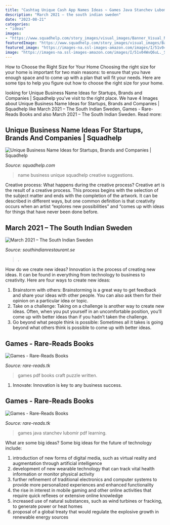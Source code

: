 ```yaml
---
title: "Cashtag Unique Cash App Names Ideas ~ Games Java Stanchev Lubomir Pdf Learning"
description: "March 2021 – the south indian sweden"
date: "2023-08-21"
categories:
- "ideas"
images:
- "https://www.squadhelp.com/story_images/visual_images/Banner_Visual_Name_AL_49_ctrlaltfix.jpg"
featuredImage: "https://www.squadhelp.com/story_images/visual_images/Banner_Visual_Name_AL_49_ctrlaltfix.jpg"
featured_image: "https://images-na.ssl-images-amazon.com/images/I/51v04WvQ6uL._SX348_BO1,204,203,200_.jpg"
image: "https://images-na.ssl-images-amazon.com/images/I/51v04WvQ6uL._SX348_BO1,204,203,200_.jpg"
---
```



How to Choose the Right Size for Your Home
Choosing the right size for your home is important for two main reasons: to ensure that you have enough space and to come up with a plan that will fit your needs. Here are some tips to help you figure out how to choose the right size for your home.

	

		
looking for Unique Business Name Ideas for Startups, Brands and Companies | Squadhelp you've visit to the right place. We have 4 Images about Unique Business Name Ideas for Startups, Brands and Companies | Squadhelp like March 2021 – The South Indian Sweden, Games - Rare-Reads Books and also March 2021 – The South Indian Sweden. Read more:
		
    
## Unique Business Name Ideas For Startups, Brands And Companies | Squadhelp

<img loading=lazy src="https://www.squadhelp.com/story_images/visual_images/Banner_Visual_Name_AL_49_ctrlaltfix.jpg" onerror="this.onerror=null;this.src='https://tse1.mm.bing.net/th?id=OIP.Hqms7Guu2YCj4FEOdCzTgQHaHa&amp;pid=15.1';" alt="Unique Business Name Ideas for Startups, Brands and Companies | Squadhelp">

_Source: squadhelp.com_

>name business unique squadhelp creative suggestions. 

	

Creative process: What happens during the creative process?
Creative art is the result of a creative process. This process begins with the selection of the subject matter and ends with the completion of the artwork. It can be described in different ways, but one common definition is that creativity occurs when an artist “explores new possibilities” and “comes up with ideas for things that have never been done before.

    
## March 2021 – The South Indian Sweden

<img loading=lazy src="https://i.ebayimg.com/images/g/6m4AAOSwxdtbxYzg/s-l500.jpg" onerror="this.onerror=null;this.src='https://tse2.mm.bing.net/th?id=OIP.YBo3V45rtE-LyYOwh3L6kQHaG1&amp;pid=15.1';" alt="March 2021 – The South Indian Sweden">

_Source: southindianrestaurant.se_

>. 

	

How do we create new ideas?
Innovation is the process of creating new ideas. It can be found in everything from technology to business to creativity. Here are four ways to create new ideas:

1. Brainstorm with others: Brainstorming is a great way to get feedback and share your ideas with other people. You can also ask them for their opinion on a particular idea or topic.
2. Take on a challenge: Taking on a challenge is another way to create new ideas. Often, when you put yourself in an uncomfortable position, you’ll come up with better ideas than if you hadn’t taken the challenge.
3. Go beyond what people think is possible: Sometimes all it takes is going beyond what others think is possible to come up with better ideas.

    
## Games - Rare-Reads Books

<img loading=lazy src="https://images-na.ssl-images-amazon.com/images/I/51seSxKAACL._SX343_BO1,204,203,200_.jpg" onerror="this.onerror=null;this.src='https://tse4.mm.bing.net/th?id=OIP.b59LVXyh9rrSwsBg-miJgwAAAA&amp;pid=15.1';" alt="Games - Rare-Reads Books">

_Source: rare-reads.tk_

>games pdf books craft puzzle written. 

	

1. Innovate: Innovation is key to any business success.

    
## Games - Rare-Reads Books

<img loading=lazy src="https://images-na.ssl-images-amazon.com/images/I/51v04WvQ6uL._SX348_BO1,204,203,200_.jpg" onerror="this.onerror=null;this.src='https://tse1.mm.bing.net/th?id=OIP.Jzf-Nbg9JKeqdFJqkS5wGgAAAA&amp;pid=15.1';" alt="Games - Rare-Reads Books">

_Source: rare-reads.tk_

>games java stanchev lubomir pdf learning. 

	

What are some big ideas?
Some big ideas for the future of technology include: 
1) introduction of new forms of digital media, such as virtual reality and augmentation through artificial intelligence 
2) development of new wearable technology that can track vital health information or monitor physical activity 
3) further refinement of traditional electronics and computer systems to provide more personalized experiences and enhanced functionality 
4) the rise in interest in mobile gaming and other online activities that require quick reflexes or extensive online knowledge 
5) increased use of natural substances, such as wind turbines or fracking, to generate power or heat homes 
6) proposal of a global treaty that would regulate the explosive growth in renewable energy sources

